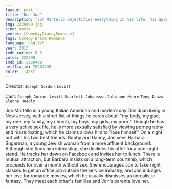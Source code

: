 ```yaml
---
layout: post
title: "Don Jon"
description: "Jon Martello objectifies everything in his life: his apartment, his car, his family, his church, and, of course, women. His buddies even call him Don Jon because of his ability to pull 10s every weekend without fail. Yet even the finest flings don't compare to the transcendent bliss he achieves alone in front of the computer watching pornography. Dissatisfied, he embarks on a journey to find a more gratifying sex life, but ends up learning larger lessons of life .."
img: 2229499.jpg
kind: movie
genres: [Comedy,Drama,Romance]
tags: Comedy Drama Romance 
language: English
year: 2013
imdb_rating: 6.5
votes: 225398
imdb_id: 2229499
netflix_id: 70267239
color: 114b5f
---
```

Director: `Joseph Gordon-Levitt`  

Cast: `Joseph Gordon-Levitt` `Scarlett Johansson` `Julianne Moore` `Tony Danza` `Glenne Headly` 

Jon Martello is a young Italian American and modern-day Don Juan living in New Jersey, with a short list of things he cares about: "my body, my pad, my ride, my family, my church, my boys, my girls, my porn." Though he has a very active sex life, he is more sexually satisfied by viewing pornography and masturbating, which he claims allows him to "lose himself." On a night out with his two best friends, Bobby and Danny, Jon sees Barbara Sugarman, a young Jewish woman from a more affluent background. Although she finds him interesting, she declines his offer for a one-night stand. He tracks her down on Facebook and invites her to lunch. There is mutual attraction, but Barbara insists on a long-term courtship, which proceeds for over a month without sex. She encourages Jon to take night classes to get an office job outside the service industry, and Jon indulges her love for romance movies, which he usually dismisses as unrealistic fantasy. They meet each other's families and Jon's parents love her..